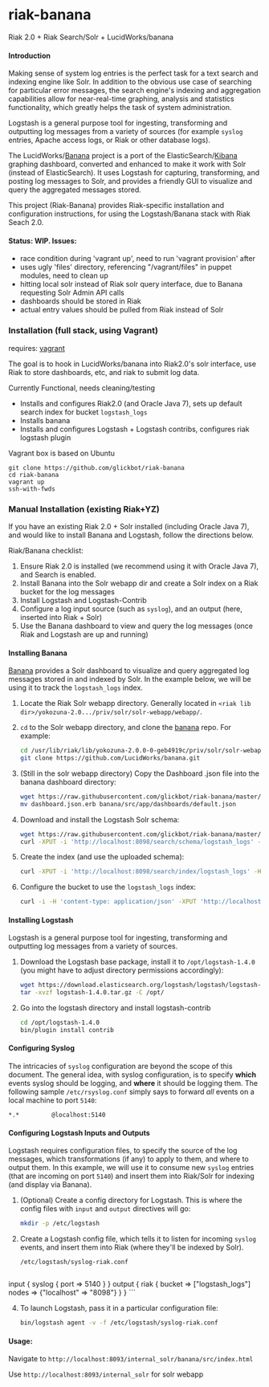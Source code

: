riak-banana
===========

Riak 2.0 + Riak Search/Solr + LucidWorks/banana

#### Introduction
Making sense of system log entries is the perfect task for a text search and indexing engine like Solr. 
In addition to the obvious use case of searching for particular error messages, the search engine's indexing 
and aggregation capabilities allow for near-real-time graphing, analysis and statistics functionality, 
which greatly helps the task of system administration.

Logstash is a general purpose tool for ingesting, transforming and outputting log messages from a variety of 
sources (for example ```syslog``` entries, Apache access logs, or Riak or other database logs).

The LucidWorks/[Banana](https://github.com/LucidWorks/banana) project is a port of the 
ElasticSearch/[Kibana](http://www.elasticsearch.org/overview/kibana/) graphing dashboard, converted and enhanced
to make it work with Solr (instead of ElasticSearch). It uses Logstash for capturing, transforming, and posting
log messages to Solr, and provides a friendly GUI to visualize and query the aggregated messages stored.

This project (Riak-Banana) provides Riak-specific installation and configuration instructions, 
for using the Logstash/Banana stack with Riak Seach 2.0.

#### Status: WIP. Issues:
- race condition during 'vagrant up', need to run 'vagrant provision' after
- uses ugly 'files' directory, referencing "/vagrant/files" in puppet modules, need to clean up
- hitting local solr instead of Riak solr query interface, due to Banana requesting Solr Admin API calls
- dashboards should be stored in Riak
- actual entry values should be pulled from Riak instead of Solr

### Installation (full stack, using Vagrant)
requires: [vagrant](https://www.vagrantup.com/)

The goal is to hook in LucidWorks/banana into Riak2.0's solr interface, use Riak to store dashboards, etc, and riak to submit log data.

Currently Functional, needs cleaning/testing

 - Installs and configures Riak2.0 (and Oracle Java 7), sets up default search index for bucket ```logstash_logs```
 - Installs banana
 - Installs and configures Logstash + Logstash contribs, configures riak logstash plugin

Vagrant box is based on Ubuntu

```
git clone https://github.com/glickbot/riak-banana
cd riak-banana
vagrant up
ssh-with-fwds
```

### Manual Installation (existing Riak+YZ)
If you have an existing Riak 2.0 + Solr installed (including Oracle Java 7), and would like to install Banana
and Logstash, follow the directions below.

Riak/Banana checklist:

1. Ensure Riak 2.0 is installed (we recommend using it with Oracle Java 7), and Search is enabled.
2. Install Banana into the Solr webapp dir and create a Solr index on a Riak bucket for the log messages
3. Install Logstash and Logstash-Contrib
4. Configure a log input source (such as ```syslog```), and an output (here, inserted into Riak + Solr)
5. Use the Banana dashboard to view and query the log messages (once Riak and Logstash are up and running)

#### Installing Banana 
[Banana](https://github.com/LucidWorks/banana) provides a Solr dashboard to visualize and query
aggregated log messages stored in and indexed by Solr. In the example below, we will be using it to
track the ```logstash_logs``` index.

1. Locate the Riak Solr webapp directory.
    Generally located in ```<riak lib dir>/yokozuna-2.0.../priv/solr/solr-webapp/webapp/```.

2. ```cd``` to the Solr webapp directory, and clone the [banana](https://github.com/LucidWorks/banana) repo. 
    For example:

    ```bash
    cd /usr/lib/riak/lib/yokozuna-2.0.0-0-geb4919c/priv/solr/solr-webapp/webapp
    git clone https://github.com/LucidWorks/banana.git
    ```

3. (Still in the solr webapp directory) Copy the Dashboard .json file into the banana dashboard directory:

    ```bash
    wget https://raw.githubusercontent.com/glickbot/riak-banana/master/puppet/modules/riakbanana/templates/dashboard.json.erb
    mv dashboard.json.erb banana/src/app/dashboards/default.json
    ```
4. Download and install the Logstash Solr schema:

    ```bash
    wget https://raw.githubusercontent.com/glickbot/riak-banana/master/puppet/modules/riakbanana/templates/riakbanana_schema.xml.erb -O riakbanana_schema.xml
    curl -XPUT -i 'http://localhost:8098/search/schema/logstash_logs' -H 'content-type: application/xml' --data-binary @riakbanana_schema.xml
    ```
5. Create the index (and use the uploaded schema):
    ```bash
    curl -XPUT -i 'http://localhost:8098/search/index/logstash_logs' -H 'content-type: application/json' -d '{"schema":"logstash_logs"}'
    ```

6. Configure the bucket to use the ```logstash_logs``` index:
    ```bash
    curl -i -H 'content-type: application/json' -XPUT 'http://localhost:8098/buckets/logstash_logs/props' -d'{"props":{"search_index":"logstash_logs"}}'
    ```

#### Installing Logstash
Logstash is a general purpose tool for ingesting, transforming and outputting log messages from a variety of 
sources.

1. Download the Logstash base package, install it to ```/opt/logstash-1.4.0``` (you might have to adjust 
    directory permissions accordingly):

    ```bash
    wget https://download.elasticsearch.org/logstash/logstash/logstash-1.4.0.tar.gz
    tar -xvzf logstash-1.4.0.tar.gz -C /opt/
    ```
2. Go into the logstash directory and install logstash-contrib

    ```bash
    cd /opt/logstash-1.4.0
    bin/plugin install contrib
    ```

#### Configuring Syslog
The intricacies of ```syslog``` configuration are beyond the scope of this document. The general idea, with 
syslog configuration, is to specify **which** events syslog should be logging, and **where** it should be logging
them. The following sample ```/etc/rsyslog.conf``` simply says to forward *all* events on a local machine
to port ```5140```:

```
*.*         @localhost:5140
```

#### Configuring Logstash Inputs and Outputs
Logstash requires configuration files, to specify the source of the log messages, which transformations (if any)
to apply to them, and where to output them.
In this example, we will use it to consume new ```syslog``` entries (that are incoming on port ```5140```) and 
insert them into Riak/Solr for indexing (and display via Banana). 

1. (Optional) Create a config directory for Logstash. This is where the config files with
    ```input``` and ```output``` directives will go:

    ```bash
    mkdir -p /etc/logstash
    ```
2. Create a Logstash config file, which tells it to listen for incoming ```syslog``` events, and 
    insert them into Riak (where they'll be indexed by Solr).

    ```/etc/logstash/syslog-riak.conf```

    ```ruby
input {
    syslog { port => 5140 }
}
output {
    riak {
        bucket => ["logstash_logs"]
        nodes => {"localhost" => "8098"}
    }
}
    ```

4. To launch Logstash, pass it in a particular configuration file:

    ```bash
    bin/logstash agent -v -f /etc/logstash/syslog-riak.conf
    ```

#### Usage:

Navigate to ```http://localhost:8093/internal_solr/banana/src/index.html```

Use ```http://localhost:8093/internal_solr``` for solr webapp
